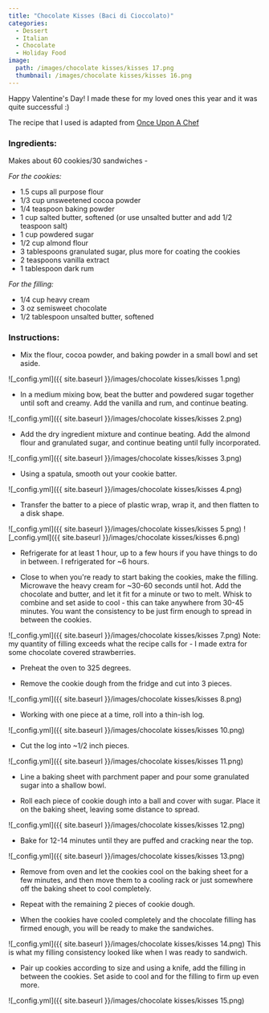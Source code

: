 ```yaml
---
title: "Chocolate Kisses (Baci di Cioccolato)"
categories:
  - Dessert
  - Italian
  - Chocolate
  - Holiday Food
image:
  path: /images/chocolate kisses/kisses 17.png
  thumbnail: /images/chocolate kisses/kisses 16.png
---
```


Happy Valentine's Day! I made these for my loved ones this year and it was quite successful :)

The recipe that I used is adapted from [Once Upon A Chef](https://www.onceuponachef.com/recipes/chocolate-kisses-baci-di-cioccolato.html)

### Ingredients:

Makes about 60 cookies/30 sandwiches - 

_For the cookies:_

* 1.5 cups all purpose flour
* 1/3 cup unsweetened cocoa powder
* 1/4 teaspoon baking powder
* 1 cup salted butter, softened (or use unsalted butter and add 1/2 teaspoon salt)
* 1 cup powdered sugar
* 1/2 cup almond flour
* 3 tablespoons granulated sugar, plus more for coating the cookies
* 2 teaspoons vanilla extract
* 1 tablespoon dark rum 

_For the filling:_

* 1/4 cup heavy cream
* 3 oz semisweet chocolate
* 1/2 tablespoon unsalted butter, softened

### Instructions:

* Mix the flour, cocoa powder, and baking powder in a small bowl and set aside.

![_config.yml]({{ site.baseurl }}/images/chocolate kisses/kisses 1.png)

* In a medium mixing bow, beat the butter and powdered sugar together until soft and creamy. Add the vanilla and rum, and continue beating.

![_config.yml]({{ site.baseurl }}/images/chocolate kisses/kisses 2.png)

* Add the dry ingredient mixture and continue beating. Add the almond flour and granulated sugar, and continue beating until fully incorporated.

![_config.yml]({{ site.baseurl }}/images/chocolate kisses/kisses 3.png)

* Using a spatula, smooth out your cookie batter.

![_config.yml]({{ site.baseurl }}/images/chocolate kisses/kisses 4.png)

* Transfer the batter to a piece of plastic wrap, wrap it, and then flatten to a disk shape. 

![_config.yml]({{ site.baseurl }}/images/chocolate kisses/kisses 5.png)
![_config.yml]({{ site.baseurl }}/images/chocolate kisses/kisses 6.png)

* Refrigerate for at least 1 hour, up to a few hours if you have things to do in between. I refrigerated for ~6 hours.

* Close to when you're ready to start baking the cookies, make the filling. Microwave the heavy cream for ~30-60 seconds until hot. Add the chocolate and butter, and let it fit for a minute or two to melt. Whisk to combine and set aside to cool - this can take anywhere from 30-45 minutes. You want the consistency to be just firm enough to spread in between the cookies.

![_config.yml]({{ site.baseurl }}/images/chocolate kisses/kisses 7.png)
Note: my quantity of filling exceeds what the recipe calls for - I made extra for some chocolate covered strawberries.

* Preheat the oven to 325 degrees.

* Remove the cookie dough from the fridge and cut into 3 pieces. 

![_config.yml]({{ site.baseurl }}/images/chocolate kisses/kisses 8.png)

* Working with one piece at a time, roll into a thin-ish log.

![_config.yml]({{ site.baseurl }}/images/chocolate kisses/kisses 10.png)

* Cut the log into ~1/2 inch pieces.

![_config.yml]({{ site.baseurl }}/images/chocolate kisses/kisses 11.png)

* Line a baking sheet with parchment paper and pour some granulated sugar into a shallow bowl. 

* Roll each piece of cookie dough into a ball and cover with sugar. Place it on the baking sheet, leaving some distance to spread.

![_config.yml]({{ site.baseurl }}/images/chocolate kisses/kisses 12.png)

* Bake for 12-14 minutes until they are puffed and cracking near the top.

![_config.yml]({{ site.baseurl }}/images/chocolate kisses/kisses 13.png)

* Remove from oven and let the cookies cool on the baking sheet for a few minutes, and then move them to a cooling rack or just somewhere off the baking sheet to cool completely.

* Repeat with the remaining 2 pieces of cookie dough.

* When the cookies have cooled completely and the chocolate filling has firmed enough, you will be ready to make the sandwiches.

![_config.yml]({{ site.baseurl }}/images/chocolate kisses/kisses 14.png)
This is what my filling consistency looked like when I was ready to sandwich.

* Pair up cookies according to size and using a knife, add the filling in between the cookies. Set aside to cool and for the filling to firm up even more.

![_config.yml]({{ site.baseurl }}/images/chocolate kisses/kisses 15.png)



